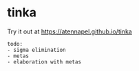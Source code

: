 # tinka

Try it out at https://atennapel.github.io/tinka

```
todo:
- sigma elimination
- metas
- elaboration with metas
```
